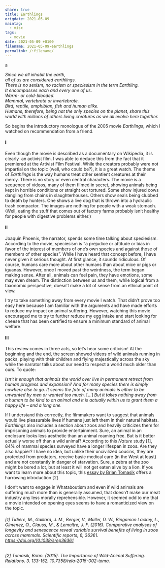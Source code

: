 ```yaml
---
share: true
title: Earthlings
origdate: 2021-05-09
maintag:
  - misc
tags:
  - movie
date: 2021-05-09 +0100
filename: 2021-05-09-earthlings
permalink: /:filename/
---
```

a

_Since we all inhabit the earth,  
all of us are considered earthlings.  
There is no sexism, no racism or speciesism in the term Earthling.  
It encompasses each and every one of us.  
Warm- or cold-blooded.  
Mammal, vertebrate or invertebrate.  
Bird, reptile, amphibian, fish and human alike.  
Humans, therefore, being not the only species on the planet, share this world with millions of others living creatures as we all evolve here together._

So begins the introductory monologue of the 2005 movie _Earthlings_, which I watched on recommendation from a friend.

#### I

Even though the movie is described as a documentary on Wikipedia, it is clearly  an activist film. I was able to deduce this from the fact that it premiered at the Artivist Film Festival. While the creators probably were not impartial on the topic (well, who could be?), it is a great watch. The theme of _Earthlings_ is the way humans treat other sentient creatures at their mercy. There is no story or even central characters. The movie is a sequence of videos, many of them filmed in secret, showing animals being kept in horrible conditions or straight out tortured. Some show injured cows dangling from chains in slaughterhouses. Others show seals being clubbed to death by hunters. One shows a live dog that is thrown into a hydraulic trash compactor. The images are nothing for people with a weak stomach. (Well, eating the stuff that comes out of factory farms probably isn’t healthy for people with digestive problems either.)

#### II

Joaquin Phoenix, the narrator, spends some time talking about speciesism. According to the movie, speciesism is “a prejudice or attitude or bias in favor of the interest of members of one’s own species and against those of members of other species”. While I have heard that concept before, I have never given it serious thought. At first glance, it sounds ridiculous. Of course, humans care more about other humans than about mice or pigs or iguanas. However, once I moved past the weirdness, the term began making sense. After all, animals can feel pain, they have emotions, some may even dream. The distinction between us and them, while logical from a taxonomic perspective, doesn’t make a lot of sense from an ethical point of view.

I try to take something away from every movie I watch. That didn’t prove too easy here because I am familiar with the arguments and have made efforts to reduce my impact on animal suffering. However, watching this movie encouraged me to try to further reduce my egg intake and start looking for cheese that has been certified to ensure a minimum standard of animal welfare.

#### III

This review comes in three acts, so let’s hear some criticism! At the beginning and the end, the screen showed videos of wild animals running in packs, playing with their children and flying majestically across the sky while the narrator talks about our need to respect a world much older than ours. To quote:

_Isn’t it enough that animals the world over live in permanent retreat from human progress and expansion? And for many species there is simply nowhere else to go. It seems the fate of many animals is either to be unwanted by men or wanted too much._ […] _But it takes nothing away from a human to be kind to an animal and it is actually within us to grant them a happy life – and a long one._

If I understand this correctly, the filmmakers want to suggest that animals would live pleasurable lives if humans just left them in their natural habitats. _Earthlings_ also includes a section about zoos and heavily criticizes them for imprisoning animals to provide entertainment. Sure, an animal in an enclosure looks less aesthetic than an animal roaming free. But is it better actually worse off than a wild animal? According to this _Nature_ study [1], 84% of mammal species surveyed have a longer lifespan in zoos. Are they also happier? I have no idea, but unlike their uncivilized cousins, they are protected from predators, receive basic medical care (in the West at least) and are not constantly in danger of starvation. Sure, a zebra at the zoo might be bored a lot, but at least it will not get eaten alive by a lion. If you want to learn more about this topic, this [essay by Brian Tomasik](https://longtermrisk.org/the-importance-of-wild-animal-suffering/) offers a harrowing introduction [2].

I don’t want to engage in Whataboutism and even if wild animals are suffering much more than is generally assumed, that doesn’t make our meat industry any less morally reprehensible. However, it seemed odd to me that a movie intended on opening eyes seems to have a romanticized view on the topic.

###### [1] Tidière, M., Gaillard, J. M., Berger, V., Müller, D. W., Bingaman Lackey, L., Gimenez, O., Clauss, M., & Lemaître, J. F. (2016). Comparative analyses of longevity and senescence reveal variable survival benefits of living in zoos across mammals. _Scientific reports_, _6_, 36361. https://doi.org/10.1038/srep36361

###### [2] Tomasik, Brian. (2015). The Importance of Wild-Animal Suffering. Relations. 3. 133-152. 10.7358/rela-2015-002-toma.